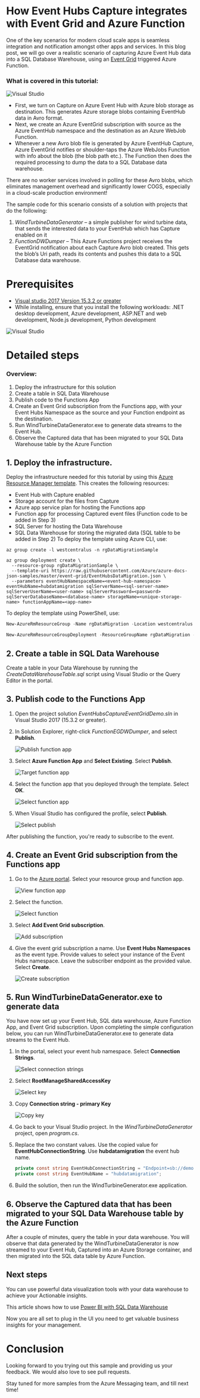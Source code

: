 # How Event Hubs Capture integrates with Event Grid and Azure Function

One of the key scenarios for modern cloud scale apps is seamless integration and notification amongst other apps and services. In this blog post, we will go over a realistic scenario of capturing Azure Event Hub data into a SQL Database Warehouse, using an [Event Grid](https://docs.microsoft.com/azure/event-grid/overview) triggered Azure Function. 

### What is covered in this tutorial:

![Visual Studio](./media/EventGridIntegrationOverview.PNG)

*	First, we turn on Capture on Azure Event Hub with Azure blob storage as destination. This generates Azure storage blobs containing EventHub data in Avro format.
*	Next, we create an Azure EventGrid subscription with source as the Azure EventHub namespace and the destination as an Azure WebJob Function.
*	Whenever a new Avro blob file is generated by Azure EventHub Capture, Azure EventGrid notifies or shoulder-taps the Azure WebJobs Function with info about the blob (the blob path etc.). The Function then does the required processing to dump the data to a SQL Database data warehouse.

There are no worker services involved in polling for these Avro blobs, which eliminates management overhead and significantly lower COGS, especially in a cloud-scale production environment!

The sample code for this scenario consists of a solution with projects that do the following:
1. *WindTurbineDataGenerator* – a simple publisher for wind turbine data, that sends the interested data to your EventHub which has Capture enabled on it
1. *FunctionDWDumper* – This Azure Functions project receives the EventGrid notification about each Capture Avro blob created. This gets the blob’s Uri path, reads its contents and pushes this data to a SQL Database data warehouse.

# Prerequisites
*	[Visual studio 2017 Version 15.3.2 or greater](https://www.visualstudio.com/vs/)
*	While installing, ensure that you install the following workloads: .NET desktop development, Azure development, ASP.NET and web development, Node.js development, Python development

![Visual Studio](./media/EventCaptureGridDemo1.png)

# Detailed steps
### Overview:
1. Deploy the infrastructure for this solution 
2. Create a table in SQL Data Warehouse 
3. Publish code to the Functions App
4. Create an Event Grid subscription from the Functions app, with your Event Hubs Namespace as the source and your Function endpoint as the destination. 
5. Run WindTurbineDataGenerator.exe to generate data streams to the Event Hub. 
6. Observe the Captured data that has been migrated to your SQL Data Warehouse table by the Azure Function

## 1. Deploy the infrastructure. 
Deploy the infrastructure needed for this tutorial by using this [Azure Resource Manager template](https://raw.githubusercontent.com/Azure/azure-docs-json-samples/master/event-grid/EventHubsDataMigration.json). This creates the following resources:
-	Event Hub with Capture enabled
-	Storage account for the files from Capture
-	Azure app service plan for hosting the Functions app
-	Function app for processing Captured event files (Function code to be added in Step 3)
-	SQL Server for hosting the Data Warehouse
-	SQL Data Warehouse for storing the migrated data (SQL table to be added in Step 2)
To deploy the template using Azure CLI, use:

```azurecli-interactive
az group create -l westcentralus -n rgDataMigrationSample

az group deployment create \
  --resource-group rgDataMigrationSample \
  --template-uri https://raw.githubusercontent.com/Azure/azure-docs-json-samples/master/event-grid/EventHubsDataMigration.json \
  --parameters eventHubNamespaceName=<event-hub-namespace> eventHubName=hubdatamigration sqlServerName=<sql-server-name> sqlServerUserName=<user-name> sqlServerPassword=<password> sqlServerDatabaseName=<database-name> storageName=<unique-storage-name> functionAppName=<app-name>
```
To deploy the template using PowerShell, use:

```powershell
New-AzureRmResourceGroup -Name rgDataMigration -Location westcentralus

New-AzureRmResourceGroupDeployment -ResourceGroupName rgDataMigration -TemplateUri https://raw.githubusercontent.com/Azure/azure-docs-json-samples/master/event-grid/EventHubsDataMigration.json -eventHubNamespaceName <event-hub-namespace> -eventHubName hubdatamigration -sqlServerName <sql-server-name> -sqlServerUserName <user-name> -sqlServerDatabaseName <database-name> -storageName <unique-storage-name> -functionAppName <app-name>
```

## 2. Create a table in SQL Data Warehouse 
Create a table in your Data Warehouse by running the *CreateDataWarehouseTable.sql* script using Visual Studio or the Query Editor in the portal. 

## 3. Publish code to the Functions App

1. Open the project solution *EventHubsCaptureEventGridDemo.sln* in Visual Studio 2017 (15.3.2 or greater). 

1. In Solution Explorer, right-click *FunctionEGDWDumper*, and select **Publish**.

   ![Publish function app](./media/publish-function-app.png)

1. Select **Azure Function App** and **Select Existing**. Select **Publish**.

   ![Target function app](./media/pick-target.png)

1. Select the function app that you deployed through the template. Select **OK**.

   ![Select function app](./media/select-function-app.png)

1. When Visual Studio has configured the profile, select **Publish**.

   ![Select publish](./media/select-publish.png)

After publishing the function, you're ready to subscribe to the event.


## 4. Create an Event Grid subscription from the Functions app
 
1. Go to the [Azure portal](https://portal.azure.com/). Select your resource group and function app.

   ![View function app](./media/view-function-app.png)

1. Select the function.

   ![Select function](./media/select-function.png)

1. Select **Add Event Grid subscription**.

   ![Add subscription](./media/add-event-grid-subscription.png)

1. Give the event grid subscription a name. Use **Event Hubs Namespaces** as the event type. Provide values to select your instance of the Event Hubs namespace. Leave the subscriber endpoint as the provided value. Select **Create**.

   ![Create subscription](./media/set-subscription-values.png)

## 5. Run WindTurbineDataGenerator.exe to generate data  
You have now set up your Event Hub, SQL data warehouse, Azure Function App, and Event Grid subscription. Upon completing the simple configuration below, you can run WindTurbineDataGenerator.exe to generate data streams to the Event Hub. 

1. In the portal, select your event hub namespace. Select **Connection Strings**.

   ![Select connection strings](./media/event-hub-connection.png)

2. Select **RootManageSharedAccessKey**

   ![Select key](./media/show-root-key.png)

3. Copy **Connection string - primary Key**

   ![Copy key](./media/copy-key.png)

4. Go back to your Visual Studio project. In the *WindTurbineDataGenerator* project, open *program.cs*.

5. Replace the two constant values. Use the copied value for **EventHubConnectionString**. Use **hubdatamigration** the event hub name.

   ```cs
   private const string EventHubConnectionString = "Endpoint=sb://demomigrationnamespace.servicebus.windows.net/...";
   private const string EventHubName = "hubdatamigration";
   ```

6. Build the solution, then run the WindTurbineGenerator.exe application. 

## 6. Observe the Captured data that has been migrated to your SQL Data Warehouse table by the Azure Function
After a couple of minutes, query the table in your data warehouse. You will observe that data generated by the WindTurbineDataGenerator is now streamed to your Event Hub, Captured into an Azure Storage container, and then migrated into the SQL data table by Azure Function.  

## Next steps 
You can use powerful data visualization tools with your data warehouse to achieve your Actionable insights.

This article shows how to use [Power BI with SQL Data Warehouse](https://docs.microsoft.com/azure/sql-data-warehouse/sql-data-warehouse-integrate-power-bi)

Now you are all set to plug in the UI you need to get valuable business insights for your management.

# Conclusion
Looking forward to you trying out this sample and providing us your feedback. We would also love to see pull requests.

Stay tuned for more samples from the Azure Messaging team, and till next time!
